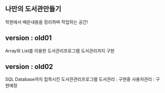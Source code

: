 ## 나만의 도서관만들기

학원에서 배운내용을 정리하며 작업하는 공간!

## version : old01

Array와 List를 이용한 도서관리프로그램
도서관리까지 구현

## version : old02

SQL Database까지 접목시킨 도서관관리프로그램
도서관리    : 구현중
사용자관리  : 구현예정

